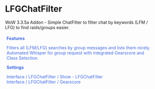 # LFGChatFilter
WoW 3.3.5a Addon - Simple ChatFilter to filter chat by keywords (LFM / LFG) to find raids/groups easier.
<div style="color: royalblue; padding: 5px;">
<b>Features</b>

Filters all (LFM/LFG) searches by group messages and lists them nicely.<br>
Automated Whisper for group request with integrated Gearscore and Class Selection.

<b>Settings</b>

Interface / LFGChatFilter / Show - LFGChatFilter<br>
Interface / LFGChatFilter / Gearscore
  </div>
